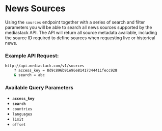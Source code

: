 # News Sources

Using the `sources` endpoint together with a series of search and filter parameters you will be able to search all news sources supported by the mediastack API. The API will return all source metadata available, including the source ID required to define sources when requesting live or historical news.

### Example API Request:

```bash
http://api.mediastack.com/v1/sources
    ? access_key = 8d9c896b91e96e81417344411fecc928
    & search = abc
```

### Available Query Parameters

- **`access_key`**
- **`search`**
- `countries`
- `languages`
- `limit`
- `offset`
